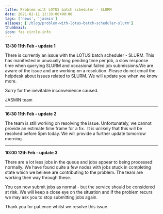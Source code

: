 ```yaml
---
title: Problem with LOTUS batch scheduler - SLURM
date: 2021-02-11 13:30:00+00:00
tags: ['news', 'jasmin']
aliases: ['/blog/problem-with-lotus-batch-scheduler-slurm']
thumbnail: 
icon: fas circle-info
---
```


**13:30 11th Feb - update 1**


There is currently an issue with the LOTUS batch scheduler - SLURM. This has manifested in unusually long pending time per job, a slow response time when querying SLURM and occasional failed job submissions.We are aware of the issue and are working on a resolution. Please do not email the helpdesk about issues related to SLURM. We will update you when we know more. 


Sorry for the inevitable inconvenience caused. 


JASMIN team




---



**16:30 11th Feb - update 2**


The team is still working on resolving the issue. Unfortunately, we cannot provide an estimate time frame for a fix.  It is unlikely that this will be resolved before 5pm today. We will provide a further update tomorrow morning. 





---



**10:00 12th Feb - update 3**


There are a lot less jobs in the queue and jobs appear to being processed normally. We have found quite a few nodes with jobs stuck in completing state which we believe are contributing to the problem. The team are working their way through these. 


You can now submit jobs as normal - but the service should be considered at risk. We will keep a close eye on the situation and if the problem recurs we may ask you to stop submitting jobs again. 


Thank you for patience whilst we resolve this issue. 


